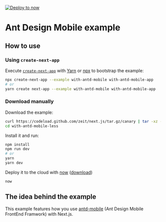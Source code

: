 [![Deploy to now](https://deploy.now.sh/static/button.svg)](https://deploy.now.sh/?repo=https://github.com/zeit/next.js/tree/master/examples/with-antd-mobile)
# Ant Design Mobile example

## How to use

### Using `create-next-app`

Execute [`create-next-app`](https://github.com/segmentio/create-next-app) with [Yarn](https://yarnpkg.com/lang/en/docs/cli/create/) or [npx](https://github.com/zkat/npx#readme) to bootstrap the example:

```bash
npx create-next-app --example with-antd-mobile with-antd-mobile-app
# or
yarn create next-app --example with-antd-mobile with-antd-mobile-app
```

### Download manually

Download the example:

```bash
curl https://codeload.github.com/zeit/next.js/tar.gz/canary | tar -xz --strip=2 next.js-canary/examples/with-antd-mobile
cd with-antd-mobile-less
```

Install it and run:

```bash
npm install
npm run dev
# or
yarn
yarn dev
```

Deploy it to the cloud with [now](https://zeit.co/now) ([download](https://zeit.co/download))

```bash
now
```

## The idea behind the example

This example features how you use [antd-mobile](https://github.com/ant-design/ant-design-mobile) (Ant Design Mobile FrontEnd Framwork) with Next.js.
